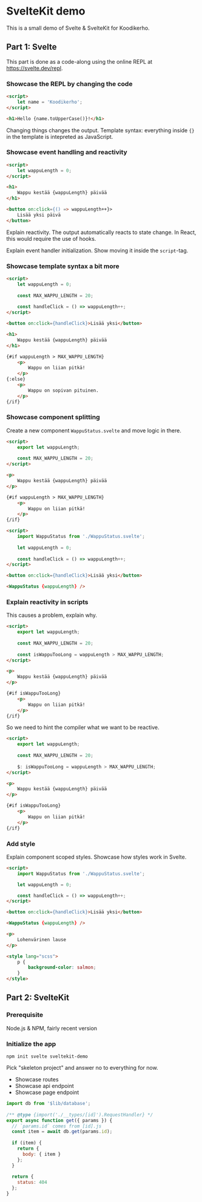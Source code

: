 # SvelteKit demo

This is a small demo of Svelte & SvelteKit for Koodikerho.

## Part 1: Svelte

This part is done as a code-along using the online REPL at https://svelte.dev/repl.

### Showcase the REPL by changing the code

```html
<script>
	let name = 'Koodikerho';
</script>

<h1>Hello {name.toUpperCase()}!</h1>
```

Changing things changes the output.
Template syntax: everything inside `{}` in the template is intepreted as JavaScript.

### Showcase event handling and reactivity

```html
<script>
	let wappuLength = 0;
</script>

<h1>
	Wappu kestää {wappuLength} päivää
</h1>

<button on:click={() => wappuLength++}>
	Lisää yksi päivä
</button>
```

Explain reactivity. The output automatically reacts to state change. 
In React, this would require the use of hooks.

Explain event handler initialization.
Show moving it inside the `script`-tag.

### Showcase template syntax a bit more

```html
<script>
	let wappuLength = 0;
	
	const MAX_WAPPU_LENGTH = 20;
	
	const handleClick = () => wappuLength++;
</script>

<button on:click={handleClick}>Lisää yksi</button>

<h1>
	Wappu kestää {wappuLength} päivää
</h1>

{#if wappuLength > MAX_WAPPU_LENGTH}
	<p>
		Wappu on liian pitkä!
	</p>
{:else}
	<p>
		Wappu on sopivan pituinen.
	</p>
{/if}
```

### Showcase component splitting

Create a new component `WappuStatus.svelte` and move logic in there.

```html
<script>
	export let wappuLength;
	
	const MAX_WAPPU_LENGTH = 20;
</script>

<p>
	Wappu kestää {wappuLength} päivää
</p>

{#if wappuLength > MAX_WAPPU_LENGTH}
	<p>
		Wappu on liian pitkä!
	</p>
{/if}
```
```html
<script>
	import WappuStatus from './WappuStatus.svelte';
	
	let wappuLength = 0;
	
	const handleClick = () => wappuLength++;
</script>

<button on:click={handleClick}>Lisää yksi</button>

<WappuStatus {wappuLength} />
```

### Explain reactivity in scripts

This causes a problem, explain why.
```html
<script>
	export let wappuLength;
	
	const MAX_WAPPU_LENGTH = 20;
	
	const isWappuTooLong = wappuLength > MAX_WAPPU_LENGTH;
</script>

<p>
	Wappu kestää {wappuLength} päivää
</p>

{#if isWappuTooLong}
	<p>
		Wappu on liian pitkä!
	</p>
{/if}
```

So we need to hint the compiler what we want to be reactive.
```html
<script>
	export let wappuLength;
	
	const MAX_WAPPU_LENGTH = 20;
	
	$: isWappuTooLong = wappuLength > MAX_WAPPU_LENGTH;
</script>

<p>
	Wappu kestää {wappuLength} päivää
</p>

{#if isWappuTooLong}
	<p>
		Wappu on liian pitkä!
	</p>
{/if}
```

### Add style

Explain component scoped styles.
Showcase how styles work in Svelte.

```html
<script>
	import WappuStatus from './WappuStatus.svelte';

	let wappuLength = 0;

	const handleClick = () => wappuLength++;
</script>

<button on:click={handleClick}>Lisää yksi</button>

<WappuStatus {wappuLength} />

<p>
	Lohenvärinen lause
</p>

<style lang="scss">
	p {
		background-color: salmon;
	}
</style>
```

## Part 2: SvelteKit
### Prerequisite

Node.js & NPM, fairly recent version

### Initialize the app

```
npm init svelte sveltekit-demo
```
Pick "skeleton project" and answer no to everything for now.

* Showcase routes
* Showcase api endpoint
* Showcase page endpoint

```js
import db from '$lib/database';
 
/** @type {import('./__types/[id]').RequestHandler} */
export async function get({ params }) {
  // `params.id` comes from [id].js
  const item = await db.get(params.id);
 
  if (item) {
    return {
      body: { item }
    };
  }
 
  return {
    status: 404
  };
}
```